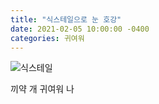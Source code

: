 ```yaml
---
title: "식스테일으로 눈 호강"
date: 2021-02-05 10:00:00 -0400
categories: 귀여워
---
```

![식스테일](https://i.imgur.com/bZFfvA3.jpeg)

끼약 개 귀여워
나 
